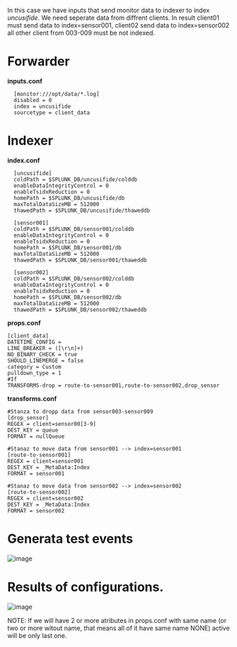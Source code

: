 In this case we have inputs that send monitor data to indexer to index _uncusifide_. We need seperate data from diffrent clients. 
In result client01 must send data to index=sensor001, client02 send data to index=sensor002 all other client from 003-009 must be not indexed. 


<h1> Forwarder </h1>

__inputs.conf__
```
  [monitor:///opt/data/*.log]
  disabled = 0
  index = uncusifide
  sourcetype = client_data
```


<h1> Indexer </h1>

__index.conf__
```
  [uncusifide]
  coldPath = $SPLUNK_DB/uncusifide/colddb
  enableDataIntegrityControl = 0
  enableTsidxReduction = 0
  homePath = $SPLUNK_DB/uncusifide/db
  maxTotalDataSizeMB = 512000
  thawedPath = $SPLUNK_DB/uncusifide/thaweddb

  [sensor001]
  coldPath = $SPLUNK_DB/sensor001/colddb
  enableDataIntegrityControl = 0
  enableTsidxReduction = 0
  homePath = $SPLUNK_DB/sensor001/db
  maxTotalDataSizeMB = 512000
  thawedPath = $SPLUNK_DB/sensor001/thaweddb

  [sensor002]
  coldPath = $SPLUNK_DB/sensor002/colddb
  enableDataIntegrityControl = 0
  enableTsidxReduction = 0
  homePath = $SPLUNK_DB/sensor002/db
  maxTotalDataSizeMB = 512000
  thawedPath = $SPLUNK_DB/sensor002/thaweddb
  ```

__props.conf__
```
[client_data]
DATETIME_CONFIG =
LINE_BREAKER = ([\r\n]+)
NO_BINARY_CHECK = true
SHOULD_LINEMERGE = false
category = Custom
pulldown_type = 1
#If 
TRANSFORMS-drop = route-to-sensor001,route-to-sensor002,drop_sensor
```

__transforms.conf__
```
#Stanza to dropp data from sensor003-sensor009
[drop_sensor]
REGEX = client=sensor00[3-9]
DEST_KEY = queue
FORMAT = nullQueue

#Stanaz to move data from sensor001 --> index=sensor001
[route-to-sensor001]
REGEX = client=sensor001
DEST_KEY = _MetaData:Index
FORMAT = sensor001

#Stanaz to move data from sensor002 --> index=sensor002
[route-to-sensor002]
REGEX = client=sensor002
DEST_KEY = _MetaData:Index
FORMAT = sensor002
```


<h1> Generata test events </h1>

![image](https://user-images.githubusercontent.com/119075926/211401646-76ba87ed-4ee0-471f-bea2-17731943db70.png)

<h1> Results of configurations. </h1>

![image](https://user-images.githubusercontent.com/119075926/211401157-377cd04f-f1a6-484d-a5de-375b79562e69.png)


NOTE:
If we will have  2 or more atributes in props.conf with same name (or two or more witout name, that means all of it have same name NONE) active will be only last one.
